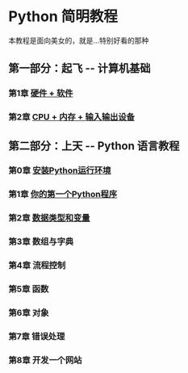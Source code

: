 # Python 简明教程
本教程是面向美女的，就是...特别好看的那种

## 第一部分：起飞 -- 计算机基础
### 第1章 [硬件 + 软件](https://github.com/tongzhg/Python/blob/master/lessons/part1/1.md)
### 第2章 [CPU + 内存 + 输入输出设备](https://github.com/tongzhg/Python/blob/master/lessons/part1/2.md)
## 第二部分：上天 -- Python 语言教程
### 第0章 [安装Python运行环境](https://github.com/tongzhg/Python/blob/master/lessons/part2/0.md)
### 第1章 [你的第一个Python程序](https://github.com/tongzhg/Python/blob/master/lessons/part2/1.md)
### 第2章 [数据类型和变量](https://github.com/tongzhg/Python/blob/master/lessons/part2/2.md)
### 第3章 数组与字典
### 第4章 流程控制
### 第5章 函数
### 第6章 对象
### 第7章 错误处理
### 第8章 开发一个网站
